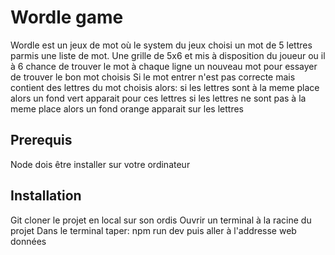 # Wordle game
Wordle est un jeux de mot où le system du jeux choisi un mot de 5 lettres parmis une liste de mot.
Une grille de 5x6 et mis à disposition du joueur ou il à 6 chance de trouver le mot à chaque ligne un nouveau mot pour essayer de trouver le bon mot choisis
Si le mot entrer n'est pas correcte mais contient des lettres du mot choisis alors: 
si les lettres sont à la meme place alors un fond vert apparait pour ces lettres
si les lettres ne sont pas à la meme place alors un fond orange apparait sur les lettres

## Prerequis
Node dois être installer sur votre ordinateur

## Installation
Git cloner le projet en local sur son ordis
Ouvrir un terminal à la racine du projet
Dans le terminal taper:
    npm run dev
    puis aller à l'addresse web données